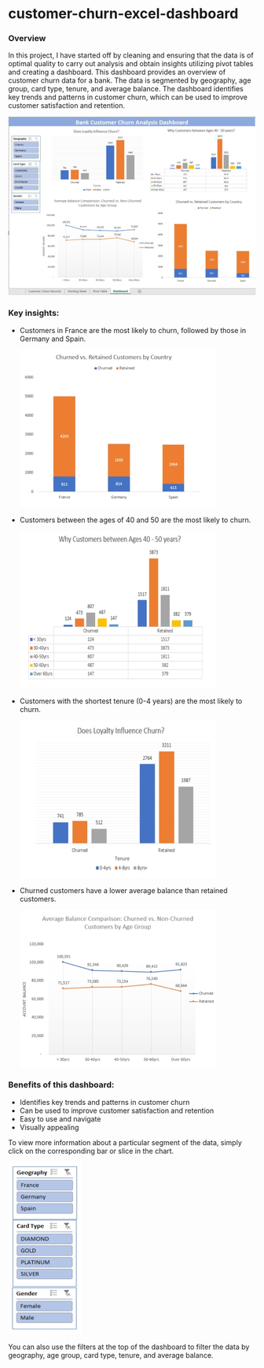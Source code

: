 # customer-churn-excel-dashboard


### Overview
In this project, I have started off by cleaning and ensuring that the data is of optimal quality to carry out analysis and obtain insights utilizing pivot tables and creating a dashboard.
This dashboard provides an overview of customer churn data for a bank. The data is segmented by geography, age group, card type, tenure, and average balance. 
The dashboard identifies key trends and patterns in customer churn, which can be used to improve customer satisfaction and retention.

![excel dashboards](excel_dashboard.jpg)

### Key insights:
- Customers in France are the most likely to churn, followed by those in Germany and Spain.

  ![Chart 1](img1.jpg)
  
- Customers between the ages of 40 and 50 are the most likely to churn.

  ![Chart 2](img4.jpg)
  
- Customers with the shortest tenure (0-4 years) are the most likely to churn.

  ![Chart 4](img3.jpg)
  
- Churned customers have a lower average balance than retained customers.

  ![Chart 5](img2.jpg)
  
### Benefits of this dashboard:
- Identifies key trends and patterns in customer churn
- Can be used to improve customer satisfaction and retention
- Easy to use and navigate
- Visually appealing

To view more information about a particular segment of the data, simply click on the corresponding bar or slice in the chart. 
  
![dashboard filters](filters.jpg)

You can also use the filters at the top of the dashboard to filter the data by geography, age group, card type, tenure, and average balance.
